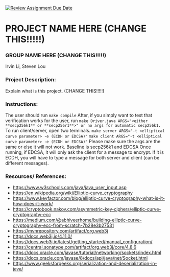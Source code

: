 [![Review Assignment Due Date](https://classroom.github.com/assets/deadline-readme-button-22041afd0340ce965d47ae6ef1cefeee28c7c493a6346c4f15d667ab976d596c.svg)](https://classroom.github.com/a/am3xLbu5)
# PROJECT NAME HERE (CHANGE THIS!!!!!)
 
### GROUP NAME HERE (CHANGE THIS!!!!!)

Irvin Li, Steven Lou
       
### Project Description:

Explain what is this project. (CHANGE THIS!!!!!)
  
### Instructions:

The user should run
`make compile`
After, if you simply want to test that verification works for the user,
run `make Driver.java ARGS="<either **secp256k1** or **secp256r1**>" or no args for automatic secp256k1.`
To run client/server, open two terminals.
`make server ARGS="-t <elliptical curve parameter> -e (ECDH or EDCSA)"`
`make client ARGS="-t <elliptical curve parameter> -e (ECDH or EDCSA)"`
Please make sure the args are the same or else it will not work.
Baseline is secp256k1 and EDCSA
Once running, if EDCSA, it will only ask the client for a message to encrypt.
If it is ECDH, you will have to type a message for both server and client (can be different messages).

### Resources/ References:

- https://www.w3schools.com/java/java_user_input.asp
- https://en.wikipedia.org/wiki/Elliptic-curve_cryptography
- https://www.keyfactor.com/blog/elliptic-curve-cryptography-what-is-it-how-does-it-work/
- https://cryptobook.nakov.com/asymmetric-key-ciphers/elliptic-curve-cryptography-ecc
- https://medium.com/@abhiveerhome/building-elliptic-curve-cryptography-ecc-from-scratch-7b28e3b27531
- https://mvnrepository.com/artifact/org.web3j
- https://docs.web3j.io/4.11.0/
- https://docs.web3j.io/latest/getting_started/manual_configuration/
- https://central.sonatype.com/artifact/org.web3j/core/4.8.6
- https://docs.oracle.com/javase/tutorial/networking/sockets/index.html
- https://docs.oracle.com/javase/8/docs/api/java/net/Socket.html
- https://www.geeksforgeeks.org/serialization-and-deserialization-in-java/
